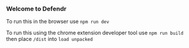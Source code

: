 ### Welcome to Defendr

To run this in the browser use `npm run dev`

To run this using the chrome extension developer tool use `npm run build` then place `/dist` into `load unpacked`

